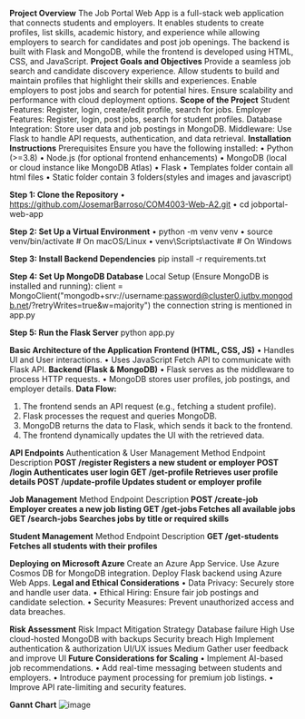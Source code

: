 **Project Overview**
The Job Portal Web App is a full-stack web application that connects students and employers. It enables students to create profiles, list skills, academic history, and 
experience while allowing employers to search for candidates and post job openings. The backend is built with Flask and MongoDB, while the frontend is developed using HTML,
CSS, and JavaScript.
**Project Goals and Objectives**
Provide a seamless job search and candidate discovery experience.
Allow students to build and maintain profiles that highlight their skills and experiences.
Enable employers to post jobs and search for potential hires.
Ensure scalability and performance with cloud deployment options.
**Scope of the Project**
Student Features: Register, login, create/edit profile, search for jobs.
Employer Features: Register, login, post jobs, search for student profiles.
Database Integration: Store user data and job postings in MongoDB.
Middleware: Use Flask to handle API requests, authentication, and data retrieval.
**Installation Instructions**
Prerequisites
Ensure you have the following installed:
•	Python (>=3.8)
•	Node.js (for optional frontend enhancements)
•	MongoDB (local or cloud instance like MongoDB Atlas)
•	Flask
•	Templates folder contain all html files
•	Static folder contain 3 folders(styles and images and javascript)

**Step 1: Clone the Repository**
•	 https://github.com/JosemarBarroso/COM4003-Web-A2.git 
•	 cd jobportal-web-app

**Step 2: Set Up a Virtual Environment**
•	python -m venv venv
•	source venv/bin/activate   # On macOS/Linux
•	venv\Scripts\activate      # On Windows

**Step 3: Install Backend Dependencies**
pip install -r requirements.txt

**Step 4: Set Up MongoDB Database**
Local Setup (Ensure MongoDB is installed and running):
client = MongoClient("mongodb+srv://username:password@cluster0.jutbv.mongodb.net/?retryWrites=true&w=majority")
the connection string is mentioned in app.py

**Step 5: Run the Flask Server**
python app.py

**Basic Architecture of the Application**
**Frontend (HTML, CSS, JS)**
•	Handles UI and User interactions.
•	Uses JavaScript Fetch API to communicate with Flask API.
**Backend (Flask & MongoDB)**
•	Flask serves as the middleware to process HTTP requests.
•	MongoDB stores user profiles, job postings, and employer details.
**Data Flow:**
1.	The frontend sends an API request (e.g., fetching a student profile).
2.	Flask processes the request and queries MongoDB.
3.	MongoDB returns the data to Flask, which sends it back to the frontend.
4.	The frontend dynamically updates the UI with the retrieved data.

**API Endpoints**
Authentication & User Management
Method	Endpoint	Description
**POST	/register	Registers a new student or employer
POST	/login	Authenticates user login
GET	/get-profile	Retrieves user profile details
POST	/update-profile	Updates student or employer profile**

**Job Management**
Method	Endpoint	Description
**POST	/create-job	Employer creates a new job listing
GET	/get-jobs	Fetches all available jobs
GET	/search-jobs	Searches jobs by title or required skills**

**Student Management**
Method	Endpoint	Description
**GET	/get-students	Fetches all students with their profiles**

**Deploying on Microsoft Azure**
Create an Azure App Service.
Use Azure Cosmos DB for MongoDB integration.
Deploy Flask backend using Azure Web Apps.
**Legal and Ethical Considerations**
•	Data Privacy: Securely store and handle user data.
•	Ethical Hiring: Ensure fair job postings and candidate selection.
•	Security Measures: Prevent unauthorized access and data breaches.

**Risk Assessment**
Risk	Impact	Mitigation Strategy
Database failure	High	Use cloud-hosted MongoDB with backups
Security breach	High	Implement authentication & authorization
UI/UX issues	Medium	Gather user feedback and improve UI
**Future Considerations for Scaling**
•	Implement AI-based job recommendations.
•	Add real-time messaging between students and employers.
•	Introduce payment processing for premium job listings.
•	Improve API rate-limiting and security features.

**Gannt Chart**
![image](https://github.com/user-attachments/assets/101d14e6-8e87-440c-964f-5746c96ac152)
